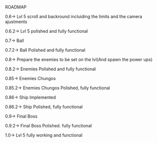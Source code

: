 ROADMAP

0.6-> Lvl 5 scroll and backround incluiding the limits and the camera ajustments

0.6.2-> Lvl 5 polished and fully functional


0.7-> Ball

0.7.2-> Ball Polished and fully functional


0.8-> Prepare the enemies to be set on the lvl(And spawn the power ups)

0.8.2-> Enemies Polished and fully functional



0.85-> Enemies Chungos

0.85.2-> Enemies Chungos Polished, fully functional


0.86-> Ship Implemented

0.86.2-> Ship Polished, fully functional


0.9-> Final Boss

0.9.2-> Final Boss Polished. fully functional


1.0-> Lvl 5 fully working and functional
